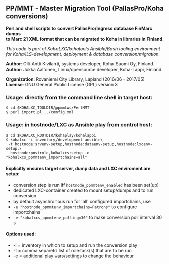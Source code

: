 ## PP/MMT - Master Migration Tool (PallasPro/Koha conversions)

**Perl and shell scripts to convert PallasPro/Ingress database FinMarc dumps**<br/>
**to Marc 21 XML format that can be migrated to Koha in libraries in Finland.**<br/>

_This code is part of KohaLXC/kohatools Ansible/Bash tooling environment  
for Koha/ILS-development, deployment & database conversion/migration._ 

**Author**: Olli-Antti Kivilahti, systems developer, Koha-Suomi Oy, Finland.<br/>
**Author**: Jukka Aaltonen, Linux/opensource developer, Koha-Lappi, Finland.<br/>

**Organization**: Rovaniemi City Library, Lapland (2016/06 - 2017/05)<br/>
**License**: GNU General Public License (GPL) version 3

### Usage: directly from the command line shell in target host:
```
$ cd $KOHALXC_TOOLDIR/ppmmtws/PerlMMT
$ perl import.pl ../config.xml
```

### Usage: in hostnode/LXC as Ansible play from control host:
```
$ cd $KOHALXC_ROOTDIR/kohaplay/kohalappi
$ kohalxc -i inventory/development ansible\
 -t hostnode:srvenv-setup,hostnode:dataenv-setup,hostnode:lxcenv-setup,\
  hostnode:postrole,kohalxcs:setup -e "kohalxcs_ppmmtenv_importchains=all"
```

#### Explicitly ensures target server, dump data and LXC enviroment are setup:
* conversion step is run iff `hostnode_ppmmtenv_enabled` has been set(up)
* dedicated LXC-container created to mount setup/dumps and to run conversion
* by default asynchronous run for 'all' configured importchains, use
* `-e "hostnode_ppmmtenv_importchains=Patrons"` to configure importchains
* `-e "kohalxcs_ppmmtenv_polling=30"` to make conversion poll interval 30 s

#### Options used:
* -i = inventory in which to setup and run the conversion play
* -t = comma separetd list of role:task(s) that are to be run
* -e = additional play vars/settings to change the behaviour
